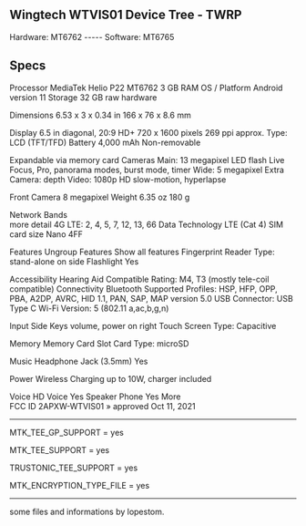 ## Wingtech WTVIS01 Device Tree - TWRP
Hardware: MT6762     -----     Software: MT6765

## Specs
Processor	MediaTek Helio P22   MT6762   3 GB RAM
OS / Platform	Android version 11
Storage	32 GB raw hardware

Dimensions	6.53 x 3 x 0.34 in   166 x 76 x 8.6 mm

Display	6.5 in   diagonal, 20:9
HD+   720 x 1600 pixels
269 ppi   approx.
Type: LCD (TFT/TFD)
Battery	4,000 mAh Non-removable

Expandable via memory card
Cameras	
Main: 13 megapixel
LED flash
Live Focus, Pro, panorama modes, burst mode, timer
Wide: 5 megapixel
Extra Camera: depth
Video: 1080p HD
slow-motion, hyperlapse

Front Camera	8 megapixel
Weight	6.35 oz   180 g

Network Bands	
more detail
4G LTE: 2, 4, 5, 7, 12, 13, 66
Data Technology	LTE (Cat 4)
SIM card size	Nano   4FF

Features 	Ungroup Features   Show all features
Fingerprint Reader	Type: stand-alone
on side
Flashlight	Yes

Accessibility
Hearing Aid Compatible	Rating: M4, T3 (mostly tele-coil compatible)
Connectivity
Bluetooth	Supported Profiles: HSP, HFP, OPP, PBA, A2DP, AVRC, HID 1.1, PAN, SAP, MAP
version 5.0
USB	Connector: USB Type C
Wi-Fi	Version: 5 (802.11 a,ac,b,g,n)

Input
Side Keys	volume, power on right
Touch Screen	Type: Capacitive

Memory
Memory Card Slot	Card Type: microSD

Music
Headphone Jack (3.5mm)	Yes

Power
Wireless Charging	up to 10W, charger included

Voice
HD Voice	Yes
Speaker Phone	Yes
More  
FCC ID	2APXW-WTVIS01 »   approved Oct 11, 2021

---------------------------
MTK_TEE_GP_SUPPORT = yes

MTK_TEE_SUPPORT = yes

TRUSTONIC_TEE_SUPPORT = yes

MTK_ENCRYPTION_TYPE_FILE = yes

--------------------------------
some files and informations by lopestom.
